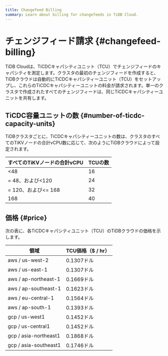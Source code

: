 ```yaml
---
title: Changefeed Billing
summary: Learn about billing for changefeeds in TiDB Cloud.
---
```


# チェンジフィード請求 {#changefeed-billing}

TiDB Cloudは、TiCDCキャパシティユニット（TCU）でチェンジフィードのキャパシティを測定します。クラスタの最初のチェンジフィードを作成すると、TiDBクラウドは自動的にTiCDCキャパシティーユニット（TCU）をセットアップし、これらのTiCDCキャパシティーユニットの料金が請求されます。単一のクラスタで作成されたすべてのチェンジフィードは、同じTiCDCキャパシティーユニットを共有します。

## TiCDC容量ユニットの数 {#number-of-ticdc-capacity-units}

TiDBクラスタごとに、TiCDCキャパシティーユニットの数は、クラスタのすべてのTiKVノードの合計vCPU数に応じて、次のようにTiDBクラウドによって設定されます。

| すべてのTiKVノードの合計vCPU | TCUの数 |
| ------------------ | ----- |
| &lt;48             | 16    |
| = 48、および&lt;120    | 24    |
| = 120、および&lt;= 168 | 32    |
| 168                | 40    |

## 価格 {#price}

次の表に、各TiCDCキャパシティユニット（TCU）のTiDBクラウドの価格を示します。

| 領域                    | TCU価格（$ / hr） |
| --------------------- | ------------- |
| aws / us-west-2       | 0.1307ドル      |
| aws / us-east-1       | 0.1307ドル      |
| aws / ap-northeast-1  | 0.1669ドル      |
| aws / ap-southeast-1  | 0.1623ドル      |
| aws / eu-central-1    | 0.1564ドル      |
| aws / ap-south-1      | 0.1393ドル      |
| gcp / us-west1        | 0.1452ドル      |
| gcp / us-central1     | 0.1452ドル      |
| gcp / asia-northeast1 | 0.1868ドル      |
| gcp / asia-southeast1 | 0.1746ドル      |
